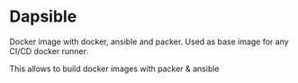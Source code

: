 Dapsible
==========
Docker image with docker, ansible and packer. Used as base image for any CI/CD docker runner.

This allows to build docker images with packer & ansible
